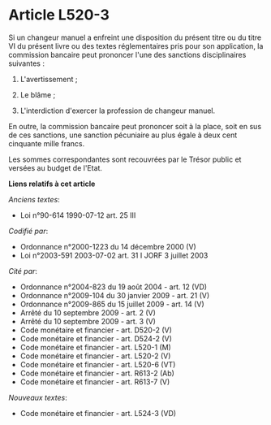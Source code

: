 # Article L520-3

Si un changeur manuel a enfreint une disposition du présent titre ou du titre VI du présent livre ou des textes
réglementaires pris pour son application, la commission bancaire peut prononcer l'une des sanctions disciplinaires
suivantes :

1. L'avertissement ;

2. Le blâme ;

3. L'interdiction d'exercer la profession de changeur manuel.

En outre, la commission bancaire peut prononcer soit à la place, soit en sus de ces sanctions, une sanction pécuniaire au
plus égale à deux cent cinquante mille francs.

Les sommes correspondantes sont recouvrées par le Trésor public et versées au budget de l'Etat.

**Liens relatifs à cet article**

_Anciens textes_:

  - Loi n°90-614 1990-07-12 art. 25 III

_Codifié par_:

  - Ordonnance n°2000-1223 du 14 décembre 2000 (V)
  - Loi n°2003-591 2003-07-02 art. 31 I JORF 3 juillet 2003

_Cité par_:

  - Ordonnance n°2004-823 du 19 août 2004 - art. 12 (VD)
  - Ordonnance n°2009-104 du 30 janvier 2009 - art. 21 (V)
  - Ordonnance n°2009-865 du 15 juillet 2009 - art. 14 (V)
  - Arrêté du 10 septembre 2009 - art. 2 (V)
  - Arrêté du 10 septembre 2009 - art. 3 (V)
  - Code monétaire et financier - art. D520-2 (V)
  - Code monétaire et financier - art. D524-2 (V)
  - Code monétaire et financier - art. L520-1 (M)
  - Code monétaire et financier - art. L520-2 (V)
  - Code monétaire et financier - art. L520-6 (VT)
  - Code monétaire et financier - art. R613-2 (Ab)
  - Code monétaire et financier - art. R613-7 (V)

_Nouveaux textes_:

  - Code monétaire et financier - art. L524-3 (VD)
